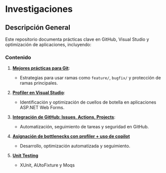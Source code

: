 # Investigaciones
## Descripción General
Este repositorio documenta prácticas clave en GitHub, Visual Studio y optimización de aplicaciones, incluyendo:

### Contenido

1. **[Mejores prácticas para Git](https://github.com/Danielammmm/Mejores-Pr-cticas-para-branches/tree/main)**:
   - Estrategias para usar ramas como `feature/`, `bugfix/` y protección de ramas principales.

2. **[Profiler en Visual Studio](https://github.com/Danielammmm/ProfilerDemo)**:
   - Identificación y optimización de cuellos de botella en aplicaciones ASP.NET Web Forms.

3. **[Integración de GitHub: Issues, Actions, Projects](https://github.com/Danielammmm/Actions_Repo/tree/main?tab=readme-ov-file)**:
   - Automatización, seguimiento de tareas y seguridad en GitHub.
4. **[Asignación de bottlenecks con profiler + uso de copilot](https://github.com/Danielammmm/Bottleknecks-Copilot)**
   - Desarrollo, optimización automatizada y seguimiento. 
5. **[Unit Testing](https://github.com/Danielammmm/UnitTesting.git)**
   - XUnit, AUtoFixture y Moqs
